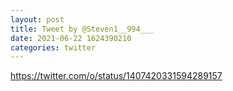 ```yaml
--- 
layout: post 
title: Tweet by @Steven1__994___ 
date: 2021-06-22 1624390210 
categories: twitter 
--- 
```

https://twitter.com/o/status/1407420331594289157